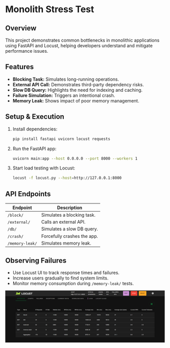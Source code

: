 # Monolith Stress Test

## Overview

This project demonstrates common bottlenecks in monolithic applications using FastAPI and Locust, helping developers understand and mitigate performance issues.

## Features

- **Blocking Task:** Simulates long-running operations.
- **External API Call:** Demonstrates third-party dependency risks.
- **Slow DB Query:** Highlights the need for indexing and caching.
- **Failure Simulation:** Triggers an intentional crash.
- **Memory Leak:** Shows impact of poor memory management.

## Setup & Execution

1. Install dependencies:
   ```sh
   pip install fastapi uvicorn locust requests
   ```
2. Run the FastAPI app:
   ```sh
   uvicorn main:app --host 0.0.0.0 --port 8000 --workers 1
   ```
3. Start load testing with Locust:
   ```sh
   locust -f locust.py --host=http://127.0.0.1:8000
   ```

## API Endpoints

| Endpoint        | Description                 |
| --------------- | --------------------------- |
| `/block/`       | Simulates a blocking task.  |
| `/external/`    | Calls an external API.      |
| `/db/`          | Simulates a slow DB query.  |
| `/crash/`       | Forcefully crashes the app. |
| `/memory-leak/` | Simulates memory leak.      |

## Observing Failures

- Use Locust UI to track response times and failures.
- Increase users gradually to find system limits.
- Monitor memory consumption during `/memory-leak/` tests.

![alt text](image.png)


